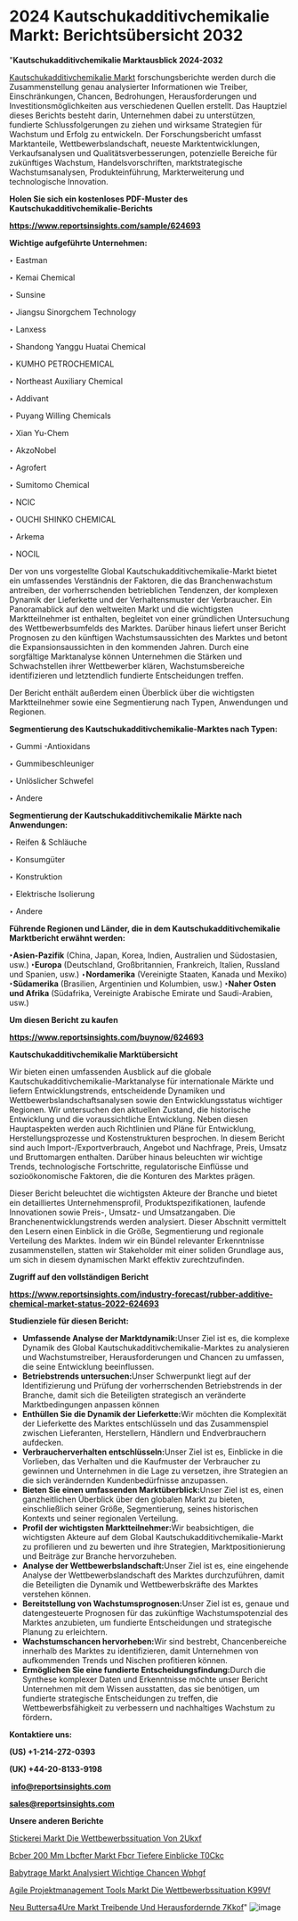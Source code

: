 # 2024 Kautschukadditivchemikalie Markt: Berichtsübersicht 2032

"<strong><b>Kautschukadditivchemikalie Marktausblick 2024-2032</b></strong>

<a href=https://www.reportsinsights.com/sample/624693>Kautschukadditivchemikalie Markt</a> forschungsberichte werden durch die Zusammenstellung genau analysierter Informationen wie Treiber, Einschränkungen, Chancen, Bedrohungen, Herausforderungen und Investitionsmöglichkeiten aus verschiedenen Quellen erstellt. Das Hauptziel dieses Berichts besteht darin, Unternehmen dabei zu unterstützen, fundierte Schlussfolgerungen zu ziehen und wirksame Strategien für Wachstum und Erfolg zu entwickeln. Der Forschungsbericht umfasst Marktanteile, Wettbewerbslandschaft, neueste Marktentwicklungen, Verkaufsanalysen und Qualitätsverbesserungen, potenzielle Bereiche für zukünftiges Wachstum, Handelsvorschriften, marktstrategische Wachstumsanalysen, Produkteinführung, Markterweiterung und technologische Innovation.

<strong><b>Holen Sie sich ein kostenloses PDF-Muster des Kautschukadditivchemikalie-Berichts</b></strong>

<a href=https://www.reportsinsights.com/sample/624693><strong><u>https://www.reportsinsights.com/sample/624693</u></strong></a>

<strong>Wichtige aufgeführte Unternehmen:</strong>

‣ Eastman

‣ Kemai Chemical

‣ Sunsine

‣ Jiangsu Sinorgchem Technology

‣ Lanxess

‣ Shandong Yanggu Huatai Chemical

‣ KUMHO PETROCHEMICAL

‣ Northeast Auxiliary Chemical

‣ Addivant

‣ Puyang Willing Chemicals

‣ Xian Yu-Chem

‣ AkzoNobel

‣ Agrofert

‣ Sumitomo Chemical

‣ NCIC

‣ OUCHI SHINKO CHEMICAL

‣ Arkema

‣ NOCIL

Der von uns vorgestellte Global Kautschukadditivchemikalie-Markt bietet ein umfassendes Verständnis der Faktoren, die das Branchenwachstum antreiben, der vorherrschenden betrieblichen Tendenzen, der komplexen Dynamik der Lieferkette und der Verhaltensmuster der Verbraucher. Ein Panoramablick auf den weltweiten Markt und die wichtigsten Marktteilnehmer ist enthalten, begleitet von einer gründlichen Untersuchung des Wettbewerbsumfelds des Marktes. Darüber hinaus liefert unser Bericht Prognosen zu den künftigen Wachstumsaussichten des Marktes und betont die Expansionsaussichten in den kommenden Jahren. Durch eine sorgfältige Marktanalyse können Unternehmen die Stärken und Schwachstellen ihrer Wettbewerber klären, Wachstumsbereiche identifizieren und letztendlich fundierte Entscheidungen treffen.

Der Bericht enthält außerdem einen Überblick über die wichtigsten Marktteilnehmer sowie eine Segmentierung nach Typen, Anwendungen und Regionen.

<strong>Segmentierung des Kautschukadditivchemikalie-Marktes nach Typen:</strong>

‣ Gummi -Antioxidans

‣ Gummibeschleuniger

‣ Unlöslicher Schwefel

‣ Andere

<strong>Segmentierung der Kautschukadditivchemikalie Märkte nach Anwendungen:</strong>

‣ Reifen & Schläuche

‣ Konsumgüter

‣ Konstruktion

‣ Elektrische Isolierung

‣ Andere

<strong><b>Führende Regionen und Länder, die in dem Kautschukadditivchemikalie Marktbericht erwähnt werden:</b></strong>

<strong><b>‣Asien-Pazifik</b></strong> (China, Japan, Korea, Indien, Australien und Südostasien, usw.)
<strong><b>‣Europa</b></strong> (Deutschland, Großbritannien, Frankreich, Italien, Russland und Spanien, usw.)
‣<strong><b>Nordamerika</b></strong> (Vereinigte Staaten, Kanada und Mexiko)
<strong><b>‣Südamerika</b></strong> (Brasilien, Argentinien und Kolumbien, usw.)
<strong><b>‣Naher Osten und Afrika</b></strong> (Südafrika, Vereinigte Arabische Emirate und Saudi-Arabien, usw.)

<strong>Um diesen Bericht zu kaufen</strong>

<a href=https://www.reportsinsights.com/buynow/624693><strong><u>https://www.reportsinsights.com/buynow/624693</u></strong></a>

<strong>Kautschukadditivchemikalie Marktübersicht</strong>

Wir bieten einen umfassenden Ausblick auf die globale Kautschukadditivchemikalie-Marktanalyse für internationale Märkte und liefern Entwicklungstrends, entscheidende Dynamiken und Wettbewerbslandschaftsanalysen sowie den Entwicklungsstatus wichtiger Regionen. Wir untersuchen den aktuellen Zustand, die historische Entwicklung und die voraussichtliche Entwicklung. Neben diesen Hauptaspekten werden auch Richtlinien und Pläne für Entwicklung, Herstellungsprozesse und Kostenstrukturen besprochen. In diesem Bericht sind auch Import-/Exportverbrauch, Angebot und Nachfrage, Preis, Umsatz und Bruttomargen enthalten. Darüber hinaus beleuchten wir wichtige Trends, technologische Fortschritte, regulatorische Einflüsse und sozioökonomische Faktoren, die die Konturen des Marktes prägen.

Dieser Bericht beleuchtet die wichtigsten Akteure der Branche und bietet ein detailliertes Unternehmensprofil, Produktspezifikationen, laufende Innovationen sowie Preis-, Umsatz- und Umsatzangaben. Die Branchenentwicklungstrends werden analysiert. Dieser Abschnitt vermittelt den Lesern einen Einblick in die Größe, Segmentierung und regionale Verteilung des Marktes. Indem wir ein Bündel relevanter Erkenntnisse zusammenstellen, statten wir Stakeholder mit einer soliden Grundlage aus, um sich in diesem dynamischen Markt effektiv zurechtzufinden.

<strong>Zugriff auf den vollständigen Bericht</strong>

<a href=https://www.reportsinsights.com/industry-forecast/rubber-additive-chemical-market-status-2022-624693><strong>https://www.reportsinsights.com/industry-forecast/rubber-additive-chemical-market-status-2022-624693</strong></a>

<strong>Studienziele für diesen Bericht:</strong>
<ul>
  <li><strong>Umfassende Analyse der Marktdynamik:</strong>Unser Ziel ist es, die komplexe Dynamik des Global Kautschukadditivchemikalie-Marktes zu analysieren und Wachstumstreiber, Herausforderungen und Chancen zu umfassen, die seine Entwicklung beeinflussen.</li>
  <li><strong>Betriebstrends untersuchen:</strong>Unser Schwerpunkt liegt auf der Identifizierung und Prüfung der vorherrschenden Betriebstrends in der Branche, damit sich die Beteiligten strategisch an veränderte Marktbedingungen anpassen können</li>
  <li><strong>Enthüllen Sie die Dynamik der Lieferkette:</strong>Wir möchten die Komplexität der Lieferkette des Marktes entschlüsseln und das Zusammenspiel zwischen Lieferanten, Herstellern, Händlern und Endverbrauchern aufdecken.</li>
  <li><strong>Verbraucherverhalten entschlüsseln:</strong>Unser Ziel ist es, Einblicke in die Vorlieben, das Verhalten und die Kaufmuster der Verbraucher zu gewinnen und Unternehmen in die Lage zu versetzen, ihre Strategien an die sich verändernden Kundenbedürfnisse anzupassen.</li>
  <li><strong>Bieten Sie einen umfassenden Marktüberblick:</strong>Unser Ziel ist es, einen ganzheitlichen Überblick über den globalen Markt zu bieten, einschließlich seiner Größe, Segmentierung, seines historischen Kontexts und seiner regionalen Verteilung.</li>
  <li><strong>Profil der wichtigsten Marktteilnehmer:</strong>Wir beabsichtigen, die wichtigsten Akteure auf dem Global Kautschukadditivchemikalie-Markt zu profilieren und zu bewerten und ihre Strategien, Marktpositionierung und Beiträge zur Branche hervorzuheben.</li>
  <li><strong>Analyse der Wettbewerbslandschaft:</strong>Unser Ziel ist es, eine eingehende Analyse der Wettbewerbslandschaft des Marktes durchzuführen, damit die Beteiligten die Dynamik und Wettbewerbskräfte des Marktes verstehen können.</li>
  <li><strong>Bereitstellung von Wachstumsprognosen:</strong>Unser Ziel ist es, genaue und datengesteuerte Prognosen für das zukünftige Wachstumspotenzial des Marktes anzubieten, um fundierte Entscheidungen und strategische Planung zu erleichtern.</li>
  <li><strong>Wachstumschancen hervorheben:</strong>Wir sind bestrebt, Chancenbereiche innerhalb des Marktes zu identifizieren, damit Unternehmen von aufkommenden Trends und Nischen profitieren können.</li>
  <li><strong>Ermöglichen Sie eine fundierte Entscheidungsfindung:</strong>Durch die Synthese komplexer Daten und Erkenntnisse möchte unser Bericht Unternehmen mit dem Wissen ausstatten, das sie benötigen, um fundierte strategische Entscheidungen zu treffen, die Wettbewerbsfähigkeit zu verbessern und nachhaltiges Wachstum zu fördern<strong>.</strong></li>
</ul>
<strong>Kontaktiere uns:</strong>

<strong>(US) +1-214-272-0393</strong>

<strong>(UK) +44-20-8133-9198</strong>

<strong> </strong><a href=info@reportsinsights.com><strong><u>info@reportsinsights.com</u></strong></a>

<a href=sales@reportsinsights.com><strong><u>sales@reportsinsights.com</u></strong></a>

<strong>Unsere anderen Berichte</strong>

<a href=https://de.linkedin.com/pulse/stickerei-markt-die-wettbewerbssituation-von-2ukxf/>Stickerei Markt Die Wettbewerbssituation Von 2Ukxf</a>

<a href=https://de.linkedin.com/pulse/%C3%BCber-200-mm-l%C3%BCfter-markt-f%C3%BCr-tiefere-einblicke-t0ckc/>Bcber 200 Mm Lbcfter Markt Fbcr Tiefere Einblicke T0Ckc</a>

<a href=https://de.linkedin.com/pulse/babytrage-markt-analysiert-wichtige-chancen-wphgf/>Babytrage Markt Analysiert Wichtige Chancen Wphgf</a>

<a href=https://de.linkedin.com/pulse/agile-projektmanagement-tools-markt-die-wettbewerbssituation-k99vf/>Agile Projektmanagement Tools Markt Die Wettbewerbssituation K99Vf</a>

<a href=https://de.linkedin.com/pulse/neu-butters%C3%A4ure-markt-treibende-und-herausfordernde-7kkof/>Neu Buttersa4Ure Markt Treibende Und Herausfordernde 7Kkof</a>"
![image](https://github.com/Jaayaachit/RIMarket/assets/158452289/6cdd3b93-e657-4b92-b024-9350b2d0b293)
